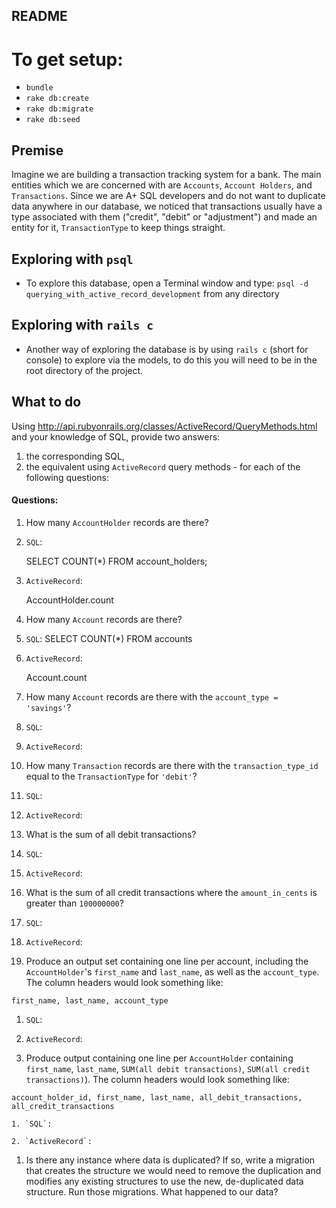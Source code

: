 ## README

# To get setup:

* `bundle`
* `rake db:create`
* `rake db:migrate`
* `rake db:seed`

## Premise

Imagine we are building a transaction tracking system for a bank. The main entities which we are concerned with are `Accounts`, `Account Holders`, and `Transactions`. Since we are A+ SQL developers and do not want to duplicate data anywhere in our database, we noticed that transactions usually have a type associated with them ("credit", "debit" or "adjustment") and made an entity for it, `TransactionType` to keep things straight.

## Exploring with `psql`

* To explore this database, open a Terminal window and type: `psql -d querying_with_active_record_development` from any directory

## Exploring with `rails c`

* Another way of exploring the database is by using `rails c` (short for console) to explore via the models, to do this you will need to be in the root directory of the project.

## What to do

Using http://api.rubyonrails.org/classes/ActiveRecord/QueryMethods.html and your knowledge of SQL, provide two answers:
  1. the corresponding SQL,
  1. the equivalent using `ActiveRecord` query methods - for each of the following questions:

#### Questions:

1. How many `AccountHolder` records are there?

  1. `SQL`:

      SELECT COUNT(*)
      FROM account_holders;

  2. `ActiveRecord`:

      AccountHolder.count

1. How many `Account` records are there?

  1. `SQL`:
      SELECT COUNT(*)
      FROM accounts

  2. `ActiveRecord`:

      Account.count

1. How many `Account` records are there with the `account_type = 'savings'`?

  1. `SQL`:

      

  2. `ActiveRecord`:

1. How many `Transaction` records are there with the `transaction_type_id` equal to the `TransactionType` for `'debit'`?

  1. `SQL`:

  2. `ActiveRecord`:

1. What is the sum of all debit transactions?

  1. `SQL`:

  2. `ActiveRecord`:

1. What is the sum of all credit transactions where the `amount_in_cents` is greater than `100000000`?

  1. `SQL`:

  2. `ActiveRecord`:

1. Produce an output set containing one line per account, including the `AccountHolder`'s `first_name` and `last_name`, as well as the `account_type`. The column headers would look something like:

  `first_name, last_name, account_type`

  1. `SQL`:

  2. `ActiveRecord`:

1. Produce output containing one line per `AccountHolder` containing `first_name`, `last_name`, `SUM(all debit transactions)`, `SUM(all credit transactions)`). The column headers would look something like:

  `account_holder_id, first_name, last_name, all_debit_transactions, all_credit_transactions`

    1. `SQL`:

    2. `ActiveRecord`:

1. Is there any instance where data is duplicated? If so, write a migration that creates the structure we would need to remove the duplication and modifies any existing structures to use the new, de-duplicated data structure. Run those migrations. What happened to our data?
